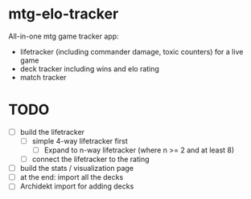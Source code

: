 # mtg-elo-tracker

All-in-one mtg game tracker app:

- lifetracker (including commander damage, toxic counters) for a live game
- deck tracker including wins and elo rating
- match tracker


# TODO

- [ ] build the lifetracker
    - [ ] simple 4-way lifetracker first
        - [ ] Expand to n-way lifetracker (where n >= 2 and at least 8)
    - [ ] connect the lifetracker to the rating
- [ ] build the stats / visualization page
- [ ] at the end: import all the decks
- [ ] Archidekt import for adding decks